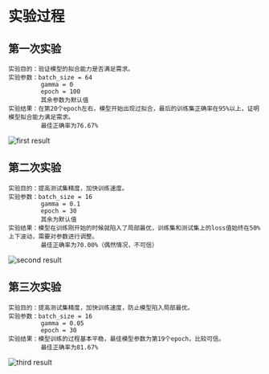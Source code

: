 # 实验过程

## 第一次实验
    实验目的：验证模型的拟合能力是否满足需求。
    实验参数：batch_size = 64  
             gamma = 0 
             epoch = 100
             其余参数为默认值
    实验结果：在第20个epoch左右，模型开始出现过拟合，最后的训练集正确率在95%以上，证明模型拟合能力满足需求。  
             最佳正确率为76.67%
![first result](https://github.com/zysc1996/ImageClassification/blob/master/Stage_1%20Classes_classification/train%20and%20val%20loss%20vs%20epoches%20experiment%201.jpg)
## 第二次实验
    实验目的：提高测试集精度，加快训练速度。
    实验参数：batch_size = 16
             gamma = 0.1
             epoch = 30
             其余为默认值
    实验结果：模型在训练刚开始的时候就陷入了局部最优，训练集和测试集上的loss值始终在50%上下波动，需要对参数进行调整。
             最佳正确率为70.00%（偶然情况，不可信）
![second result](https://github.com/zysc1996/ImageClassification/blob/master/Stage_1%20Classes_classification/train%20and%20val%20loss%20vs%20epoches%20experiment%202.jpg)
## 第三次实验
    实验目的：提高测试集精度，加快训练速度，防止模型陷入局部最优。
    实验参数：batch_size = 16
             gamma = 0.05
             epoch = 30
    实验结果：模型训练的过程基本平稳，最佳模型参数为第19个epoch，比较可信。
             最佳正确率为81.67%
![third result](https://github.com/zysc1996/ImageClassification/blob/master/Stage_1%20Classes_classification/train%20and%20val%20loss%20vs%20epoches%20experiment%203.jpg)


